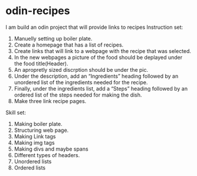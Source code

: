 # odin-recipes
I am build an odin project that will provide links to recipes
Instruction set:
1. Manuelly setting up boiler plate.
2. Create a homepage that has a list of recipes.
3. Create links that will link to a webpage with the recipe that was selected.
4. In the new webpages a picture of the food should be deplayed under the food title(Header).
5. An apropretly sized discrption should be under the pic.
6. Under the description, add an “Ingredients” heading followed by an unordered list of the ingredients needed for the recipe.
7. Finally, under the ingredients list, add a “Steps” heading followed by an ordered list of the steps needed for making the dish.
8. Make three link recipe pages.

Skill set:
1. Making boiler plate.
2. Structuring web page.
3. Making Link tags
4. Making img tags
5. Making divs and maybe spans
6. Different types of headers.
7. Unordered lists
8. Ordered lists